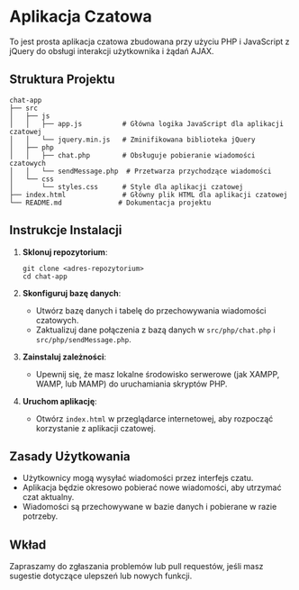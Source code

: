 # Aplikacja Czatowa

To jest prosta aplikacja czatowa zbudowana przy użyciu PHP i JavaScript z jQuery do obsługi interakcji użytkownika i żądań AJAX.

## Struktura Projektu

```
chat-app
├── src
│   ├── js
│   │   ├── app.js          # Główna logika JavaScript dla aplikacji czatowej
│   │   └── jquery.min.js   # Zminifikowana biblioteka jQuery
│   ├── php
│   │   ├── chat.php        # Obsługuje pobieranie wiadomości czatowych
│   │   └── sendMessage.php  # Przetwarza przychodzące wiadomości
│   └── css
│       └── styles.css      # Style dla aplikacji czatowej
├── index.html              # Główny plik HTML dla aplikacji czatowej
└── README.md              # Dokumentacja projektu
```

## Instrukcje Instalacji

1. **Sklonuj repozytorium**:
   ```
   git clone <adres-repozytorium>
   cd chat-app
   ```

2. **Skonfiguruj bazę danych**:
   - Utwórz bazę danych i tabelę do przechowywania wiadomości czatowych.
   - Zaktualizuj dane połączenia z bazą danych w `src/php/chat.php` i `src/php/sendMessage.php`.

3. **Zainstaluj zależności**:
   - Upewnij się, że masz lokalne środowisko serwerowe (jak XAMPP, WAMP, lub MAMP) do uruchamiania skryptów PHP.

4. **Uruchom aplikację**:
   - Otwórz `index.html` w przeglądarce internetowej, aby rozpocząć korzystanie z aplikacji czatowej.

## Zasady Użytkowania

- Użytkownicy mogą wysyłać wiadomości przez interfejs czatu.
- Aplikacja będzie okresowo pobierać nowe wiadomości, aby utrzymać czat aktualny.
- Wiadomości są przechowywane w bazie danych i pobierane w razie potrzeby.

## Wkład

Zapraszamy do zgłaszania problemów lub pull requestów, jeśli masz sugestie dotyczące ulepszeń lub nowych funkcji.
